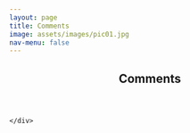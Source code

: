 ```yaml
---
layout: page
title: Comments
image: assets/images/pic01.jpg
nav-menu: false
---
```


<!-- Main -->
<div id="main" class="alt">

<!-- One -->
<section id="one">
	<div class="inner">
		<header class="major">
			<h1>Comments</h1>
		</header>
		
	</div>
</section>
</div>

<script>

  function airddataUrl(dataType, method) {
    let suffix = ''
    if (method === 'GET') {
      suffix = '/json'
    }
    if (window.location.host === 'localhost:4000') {
      return `http://localhost:4567/${dataType}${suffix}`
    } else {
      return `https://aird.michaelkeenan.net/${dataType}${suffix}`
    }
  }

  function titleize(s) {
    s = s.replace(/-/g, ' ')

    const arr = s.split(" ");

    for (var i = 0; i < arr.length; i++) {
      arr[i] = arr[i].charAt(0).toUpperCase() + arr[i].slice(1);
    }

    return arr.join(' ')
  }

  fetch(airddataUrl('comments', 'GET'), {
    method: 'GET',
  })
  .then(response => response.json())
  .then(comments => {

    const commentsDiv = $('<div />')
    comments.forEach(comment => {
      const div = $('<div class="comment" />')
      const title = titleize(comment['url'])
      $(`<p><strong>${title}</strong></p>`).appendTo(div)
      $(`<p>${comment['text'].replace('\n', '<br />')}</p>`).appendTo(div)
      div.appendTo(commentsDiv)
    })
    commentsDiv.appendTo($('#main .inner'))
  })
</script>